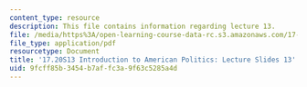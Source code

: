 ```yaml
---
content_type: resource
description: This file contains information regarding lecture 13.
file: /media/https%3A/open-learning-course-data-rc.s3.amazonaws.com/17-20-introduction-to-american-politics-spring-2013/9fcff85b3454b7affc3a9f63c5285a4d_MIT17_20S13_Lecture13.pdf
file_type: application/pdf
resourcetype: Document
title: '17.20S13 Introduction to American Politics: Lecture Slides 13'
uid: 9fcff85b-3454-b7af-fc3a-9f63c5285a4d
---
```

